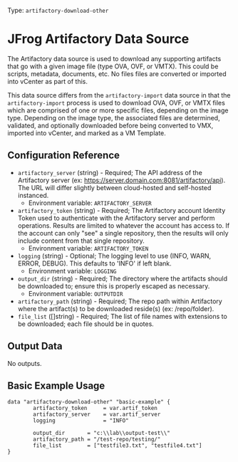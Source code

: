Type: `artifactory-download-other`

# JFrog Artifactory Data Source

The Artifactory data source is used to download any supporting artifacts that go with a given image file (type OVA, OVF, or VMTX). This could be scripts, metadata, documents, etc. No files files are converted or imported into vCenter as part of this.

This data source differs from the `artifactory-import` data source in that the `artifactory-import` process is used to download OVA, OVF, or VMTX files which are comprised of one or more specific files, depending on the image type. Depending on the image type, the associated files are determined, validated, and optionally downloaded before being converted to VMX, imported into vCenter, and marked as a VM Template.


## Configuration Reference

- `artifactory_server` (string) - Required; The API address of the Artifactory server (ex: https://server.domain.com:8081/artifactory/api). The URL will differ slightly between cloud-hosted and self-hosted instanced.
    * Environment variable: `ARTIFACTORY_SERVER`
- `artifactory_token` (string) - Required; The Artifactory account Identity Token used to authenticate with the Artifactory server and perform operations. Results are limited to whatever the account has access to. If the account can only "see" a single repository, then the results will only include content from that single repository.
    * Environment variable: `ARTIFACTORY_TOKEN`
- `logging` (string) - Optional; The logging level to use (INFO, WARN, ERROR, DEBUG). This defaults to 'INFO' if left blank.
    * Environment variable: `LOGGING`
- `output_dir` (string) - Required; The directory where the artifacts should be downloaded to; ensure this is properly escaped as necessary.
    * Environment variable: `OUTPUTDIR`
- `artifactory_path` (string) - Required; The repo path within Artifactory where the artifact(s) to be downloaded reside(s) (ex: /repo/folder).
- `file_list` ([]string) - Required; The list of file names with extensions to be downloaded; each file should be in quotes.

## Output Data

No outputs.


## Basic Example Usage

```hcl
data "artifactory-download-other" "basic-example" {
		artifactory_token     = var.artif_token  
		artifactory_server    = var.artif_server
		logging               = "INFO"

		output_dir       = "c:\\lab\\output-test\\"
		artifactory_path = "/test-repo/testing/"
		file_list        = ["testfile3.txt", "testfile4.txt"]
}
```


